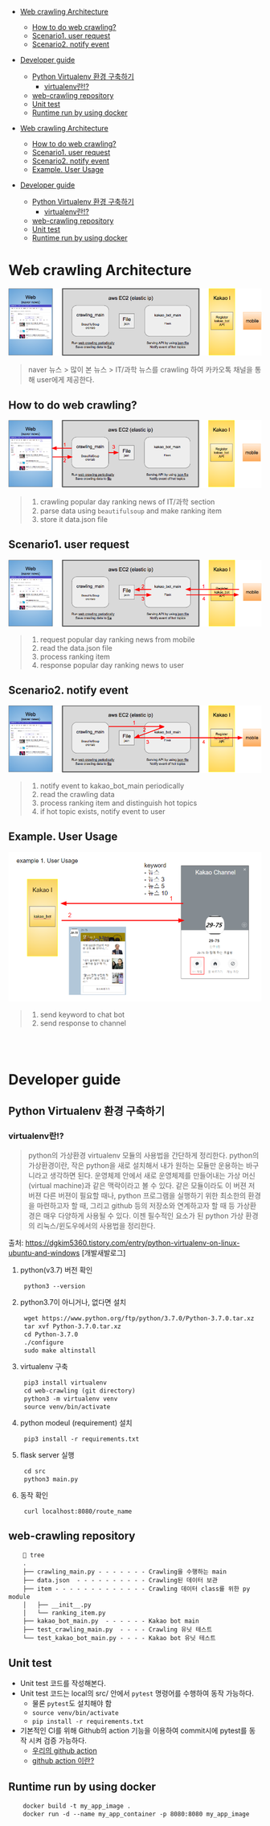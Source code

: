 
<!-- TOC -->

- [Web crawling Architecture](#web-crawling-architecture)
  - [How to do web crawling?](#how-to-do-web-crawling)
  - [Scenario1. user request](#scenario1-user-request)
  - [Scenario2. notify event](#scenario2-notify-event)
- [Developer guide](#developer-guide)
  - [Python Virtualenv 환경 구축하기](#python-virtualenv-환경-구축하기)
    - [virtualenv란!?](#virtualenv란)
  - [web-crawling repository](#web-crawling-repository)
  - [Unit test](#unit-test)
  - [Runtime run by using docker](#runtime-run-by-using-docker)

- [Web crawling Architecture](#web-crawling-architecture)
  - [How to do web crawling?](#how-to-do-web-crawling)
  - [Scenario1. user request](#scenario1-user-request)
  - [Scenario2. notify event](#scenario2-notify-event)
  - [Example. User Usage](#example-user-usage)
- [Developer guide](#developer-guide)
  - [Python Virtualenv 환경 구축하기](#python-virtualenv-환경-구축하기)
    - [virtualenv란!?](#virtualenv란)
  - [web-crawling repository](#web-crawling-repository)
  - [Unit test](#unit-test)
  - [Runtime run by using docker](#runtime-run-by-using-docker)

# Web crawling Architecture
![image1](./resources/image1.png)

> naver 뉴스 > 많이 본 뉴스 > IT/과학 뉴스를 crawling 하여 카카오톡 채널을 통해 user에게 제공한다.

## How to do web crawling?
![image2](./resources/image2.png)
> 1. crawling popular day ranking news of IT/과학 section
> 2. parse data using `beautifulsoup` and make ranking item
> 3. store it data.json file

## Scenario1. user request
![image3](./resources/image3.png)
> 1. request popular day ranking news from mobile
> 2. read the data.json file
> 3. process ranking item
> 4. response popular day ranking news to user

## Scenario2. notify event
![image4](./resources/image4.png)
> 1. notify event to kakao_bot_main periodically
> 2. read the crawling data
> 3. process ranking item and distinguish hot topics
> 4. if hot topic exists, notify event to user

## Example. User Usage
![image5](./resources/image5.png)
> 1. send keyword to chat bot
> 2. send response to channel


<br><br>

# Developer guide

## Python Virtualenv 환경 구축하기
### virtualenv란!?
> python의 가상환경 virtualenv 모듈의 사용법을 간단하게 정리한다. python의 가상환경이란, 작은 python을 새로 설치해서 내가 원하는 모듈만 운용하는 바구니라고 생각하면 된다. 운영체제 안에서 새로 운영체제를 만들어내는 가상 머신(virtual machine)과 같은 맥락이라고 볼 수 있다. 같은 모듈이라도 이 버젼 저 버젼 다른 버젼이 필요할 때나, python 프로그램을 실행하기 위한 최소한의 환경을 마련하고자 할 때, 그리고 github 등의 저장소와 연계하고자 할 때 등 가상환경은 매우 다양하게 사용될 수 있다. 이젠 필수적인 요소가 된 python 가상 환경의 리눅스/윈도우에서의 사용법을 정리한다.

출처: https://dgkim5360.tistory.com/entry/python-virtualenv-on-linux-ubuntu-and-windows [개발새발로그]

1. python(v3.7) 버전 확인

        python3 --version

1. python3.7이 아니거나, 없다면 설치
		
        wget https://www.python.org/ftp/python/3.7.0/Python-3.7.0.tar.xz
        tar xvf Python-3.7.0.tar.xz
        cd Python-3.7.0
        ./configure
        sudo make altinstall

1. virtualenv 구축

        pip3 install virtualenv
        cd web-crawling (git directory)
        python3 -m virtualenv venv
        source venv/bin/activate

1. python modeul (requirement) 설치

        pip3 install -r requirements.txt

1. flask server 실행

        cd src
        python3 main.py

1. 동작 확인

        curl localhost:8080/route_name


## web-crawling repository

         tree
        .
        ├── crawling_main.py - - - - - - - Crawling을 수행하는 main
        ├── data.json  - - - - - - - - - - Crawling된 데이터 보관
        ├── item - - - - - - - - - - - - - Crawling 데이터 class를 위한 py module
        │   ├── __init__.py
        │   └── ranking_item.py
        ├── kakao_bot_main.py  - - - - - - Kakao bot main
        ├── test_crawling_main.py  - - - - Crawling 유닛 테스트
        └── test_kakao_bot_main.py - - - - Kakao bot 유닛 테스트

## Unit test
  - Unit test 코드를 작성해본다.
  - Unit test 코드는 local의 src/ 안에서 `pytest` 명령어를 수행하여 동작 가능하다.
    - 물론 `pytest`도 설치해야 함
    - `source venv/bin/activate`
    - `pip install -r requirements.txt`
  - 기본적인 CI를 위해 Github의 action 기능을 이용하여 commit시에 pytest를 동작 시켜 검증 가능하다.
    - [우리의 github action](https://github.com/29-75/web-crawling/actions)
    - [github action 이란?](https://medium.com/@elastic7327/%EA%B9%83%ED%97%88%EB%B8%8C%EC%9D%98-%EC%95%A1%EC%85%98-%EA%B8%B0%EB%8A%A5-git-action-%EB%A5%BC-%EC%82%AC%EC%9A%A9%ED%95%B4%EB%B3%B4%EC%9E%90-ed634d622280)

## Runtime run by using docker

        docker build -t my_app_image .
        docker run -d --name my_app_container -p 8080:8080 my_app_image
